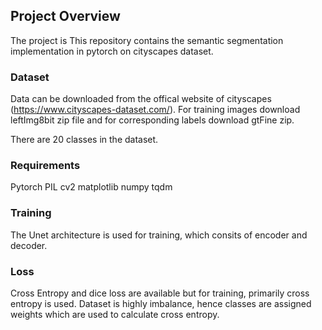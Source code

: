 ## Project Overview

The project is 
This repository contains the semantic segmentation implementation in pytorch on cityscapes dataset. 

### Dataset

Data can be downloaded from the offical website of cityscapes (https://www.cityscapes-dataset.com/). For training images download leftImg8bit zip file and for corresponding labels download gtFine zip.

There are 20 classes in the dataset.


### Requirements
Pytorch
PIL
cv2
matplotlib
numpy
tqdm

### Training

The Unet architecture is used for training, which consits of encoder and decoder.

### Loss

Cross Entropy and dice loss are available but for training, primarily cross entropy is used. Dataset is highly imbalance, hence classes are assigned weights which are used to calculate cross entropy.

